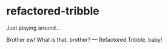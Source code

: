 # refactored-tribble
Just playing around...

Brother ew! What is that, brother?
— Refactored Tribble, baby!
